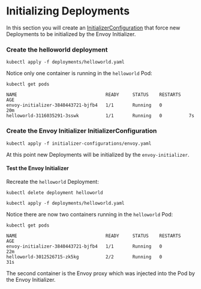 # Initializing Deployments

In this section you will create an [InitializerConfiguration](https://kubernetes.io/docs/admin/extensible-admission-controllers/#configure-initializers-on-the-fly) that force new Deployments to be initialized by the Envoy Initializer.

### Create the helloworld deployment

```
kubectl apply -f deployments/helloworld.yaml
```

Notice only one container is running in the `helloworld` Pod:

```
kubectl get pods
```
```
NAME                                 READY     STATUS    RESTARTS   AGE
envoy-initializer-3840443721-bjfb4   1/1       Running   0          20m
helloworld-3116035291-3sswk          1/1       Running   0          7s
```

### Create the Envoy Initializer InitializerConfiguration

```
kubectl apply -f initializer-configurations/envoy.yaml
```

At this point new Deployments will be initialized by the `envoy-initializer`.

#### Test the Envoy Initializer

Recreate the `helloworld` Deployment:

```
kubectl delete deployment helloworld
```

```
kubectl apply -f deployments/helloworld.yaml
```

Notice there are now two containers running in the `helloworld` Pod:

```
kubectl get pods
```
```
NAME                                 READY     STATUS    RESTARTS   AGE
envoy-initializer-3840443721-bjfb4   1/1       Running   0          22m
helloworld-3012526715-zk5kg          2/2       Running   0          31s
```

The second container is the Envoy proxy which was injected into the Pod by the Envoy Initializer.
